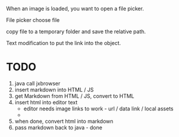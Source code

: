 When an image is loaded, you want to open a file picker.

File picker choose file

copy file to a temporary folder and save the relative path.

Text modification to put the link into the object.

# TODO

1. java call jxbrowser
2. insert markdown into HTML / JS
3. get Markdown from HTML / JS, convert to HTML
4. insert html into editor text
   - editor needs image links to work - url / data link / local assets
   -
5. when done, convert html into markdown
6. pass markdown back to java - done
